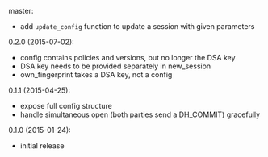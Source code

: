 master:
* add `update_config` function to update a session with given parameters

0.2.0 (2015-07-02):
* config contains policies and versions, but no longer the DSA key
* DSA key needs to be provided separately in new_session
* own_fingerprint takes a DSA key, not a config

0.1.1 (2015-04-25):
* expose full config structure
* handle simultaneous open (both parties send a DH_COMMIT) gracefully

0.1.0 (2015-01-24):
* initial release